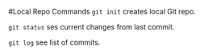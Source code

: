 #Local Repo Commands
`git init` creates local Git repo.

`git status` ses current changes from last commit.

`git log` see list of commits.
